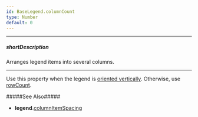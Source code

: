 ```yaml
---
id: BaseLegend.columnCount
type: Number
default: 0
---
```

---
##### shortDescription
Arranges legend items into several columns.

---
Use this property when the legend is [oriented vertically](/api-reference/20%20Data%20Visualization%20Widgets/BaseLegend/orientation.md '{basewidgetpath}/Configuration/legend/#orientation'). Otherwise, use [rowCount](/api-reference/20%20Data%20Visualization%20Widgets/BaseLegend/rowCount.md '{basewidgetpath}/Configuration/legend/#rowCount').

#####See Also#####
- **legend**.[columnItemSpacing](/api-reference/20%20Data%20Visualization%20Widgets/BaseLegend/columnItemSpacing.md '{basewidgetpath}/Configuration/legend/#columnItemSpacing')